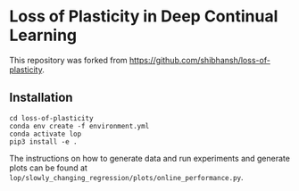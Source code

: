 # Loss of Plasticity in Deep Continual Learning

This repository was forked from https://github.com/shibhansh/loss-of-plasticity. 

## Installation

```
cd loss-of-plasticity
conda env create -f environment.yml
conda activate lop
pip3 install -e .
```

The instructions on how to generate data and run experiments and generate plots can be found at `lop/slowly_changing_regression/plots/online_performance.py`.
